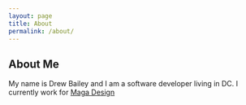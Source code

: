 ```yaml
---
layout: page
title: About
permalink: /about/
---
```


## About Me

My name is Drew Bailey and I am a software developer living in DC. I currently work for [Maga Design](http://magadesign.com/)
